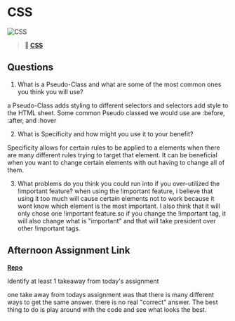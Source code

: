 # CSS

![CSS](https://bcw.blob.core.windows.net/public/cssUnit/1411879719053976)

> **📖 [CSS](https://codeworksacademy.com/fs-student-guide/resources/wk1/03-CSS)**

## Questions

1. What is a Pseudo-Class and what are some of the most common ones you think you will use?

a Pseudo-Class adds styling to different selectors and selectors add style to the HTML sheet. Some common Pseudo classed we would use are :before, :after, and :hover

2. What is Specificity and how might you use it to your benefit?

Specificity allows for certain rules to be applied to a elements when there are many different rules trying to target that element. It can be beneficial when you want to change certain elements with out having to change all of them.

3. What problems do you think you could run into if you over-utilized the !important feature?
   when using the !important feature, i believe that using it too much will cause certain elements not to work because it wont know which element is the most important. I also think that it will only chose one !important feature.so if you change the !important tag, it will also change what is "important" and that will take president over other !important tags.

## Afternoon Assignment Link

**[Repo](https://github.com/Alldaynik/CSSWarmup.git)**

Identify at least 1 takeaway from today's assignment

one take away from todays assignment was that there is many different ways to get the same answer. there is no real "correct" answer. The best thing to do is play around with the code and see what looks the best.

